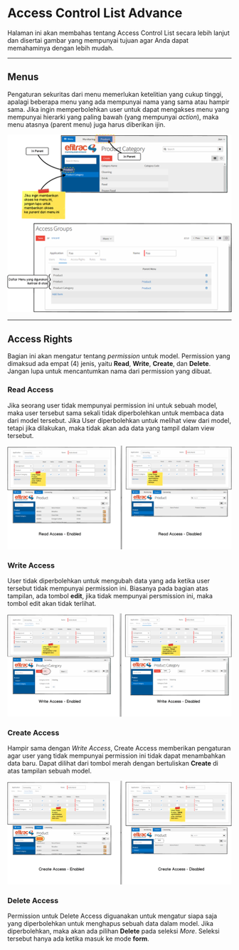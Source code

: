 # Access Control List Advance
Halaman ini akan membahas tentang Access Control List secara lebih lanjut dan
disertai gambar yang mempunyai tujuan agar Anda dapat memahaminya dengan
lebih mudah.

---

## Menus
Pengaturan sekuritas dari menu memerlukan ketelitian yang cukup tinggi, apalagi
beberapa menu yang ada mempunyai nama yang sama atau hampir sama. Jika ingin 
memperbolehkan user untuk dapat mengakses menu yang mempunyai hierarki yang 
paling bawah (yang mempunyai *action*), maka menu atasnya (parent menu) juga
harus diberikan ijin.

![Groups - Menus](img/menus-adv.png)

---

## Access Rights
Bagian ini akan mengatur tentang *permission* untuk model. Permission yang 
dimaksud ada empat (4) jenis, yaitu **Read**, **Write**, **Create**, dan
**Delete**. Jangan lupa untuk mencantumkan nama dari permission yang dibuat.

### Read Access
Jika seorang user tidak mempunyai permission ini untuk sebuah model, maka user
tersebut sama sekali tidak diperbolehkan untuk membaca data dari model tersebut. 
Jika User diperbolehkan untuk melihat view dari model, tetapi jika dilakukan, 
maka tidak akan ada data yang tampil dalam view tersebut.

![Groups - Read Access](img/read-access.png)

### Write Access
User tidak diperbolehkan untuk mengubah data yang ada ketika user tersebut tidak
mempunyai permission ini. Biasanya pada bagian atas tampilan, ada tombol 
**edit**, jika tidak mempunyai persmission ini, maka tombol edit akan tidak
terlihat.

![Groups - Write Access](img/write-access.png)

### Create Access
Hampir sama dengan *Write Access*, Create Access memberikan pengaturan agar
user yang tidak mempunyai permission ini tidak dapat menambahkan data baru.
Dapat dilihat dari tombol merah dengan bertuliskan **Create** di atas tampilan
sebuah model.

![Groups - Create Access](img/create-access.png)

### Delete Access
Permission untuk Delete Access diguanakan untuk mengatur siapa saja yang 
diperbolehkan untuk menghapus sebuah data dalam model. Jika diperbolehkan,
maka akan ada pilihan **Delete** pada seleksi *More*. Seleksi tersebut hanya ada
ketika masuk ke mode **form**.


[Menu]: ../menu.md